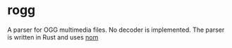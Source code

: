 # rogg
A parser for OGG multimedia files. No decoder is implemented. The parser is written in Rust and uses [nom](https://github.com/Geal/nom)
